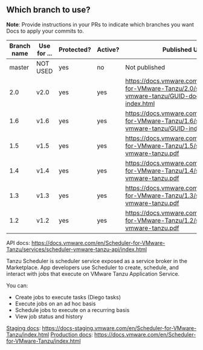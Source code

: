 ## Which branch to use?

**Note**: Provide instructions in your PRs to indicate which branches you want Docs to apply your commits to.

| Branch name | Use for ... | Protected?   | Active? | Published URL |
|-------------| ------------| -------------| --------| --------------|
| master      | NOT USED    | yes          | no      | Not published |
| 2.0         | v2.0        | yes          | yes     | https://docs.vmware.com/en/Scheduler-for-VMware-Tanzu/2.0/scheduler-vmware-tanzu/GUID-docs-content-index.html |
| 1.6         | v1.6        | yes          | yes     | https://docs.vmware.com/en/Scheduler-for-VMware-Tanzu/1.6/scheduler-vmware-tanzu/GUID-index.html |
| 1.5         | v1.5        | yes          | yes     | https://docs.vmware.com/en/Scheduler-for-VMware-Tanzu/1.5/scheduler-vmware-tanzu.pdf |
| 1.4         | v1.4        | yes          | yes     | https://docs.vmware.com/en/Scheduler-for-VMware-Tanzu/1.4/scheduler-vmware-tanzu.pdf |
| 1.3         | v1.3        | yes          | yes     | https://docs.vmware.com/en/Scheduler-for-VMware-Tanzu/1.3/scheduler-vmware-tanzu.pdf |
| 1.2         | v1.2        | yes          | yes     | https://docs.vmware.com/en/Scheduler-for-VMware-Tanzu/1.2/scheduler-vmware-tanzu.pdf |

API docs: https://docs.vmware.com/en/Scheduler-for-VMware-Tanzu/services/scheduler-vmware-tanzu-api/index.html


Tanzu Scheduler is scheduler service exposed as a service broker in the Marketplace. App developers use Scheduler to create, schedule, and interact with jobs that execute on VMware Tanzu Application Service.

You can:

* Create jobs to execute tasks (Diego tasks)
* Execute jobs on an ad hoc basis
* Schedule jobs to execute on a recurring basis
* View job status and history

[Staging docs](https://docs-staging.vmware.com/en/Scheduler-for-VMware-Tanzu/index.html): https://docs-staging.vmware.com/en/Scheduler-for-VMware-Tanzu/index.html
[Production docs](https://docs.vmware.com/en/Scheduler-for-VMware-Tanzu/index.html): https://docs.vmware.com/en/Scheduler-for-VMware-Tanzu/index.html
